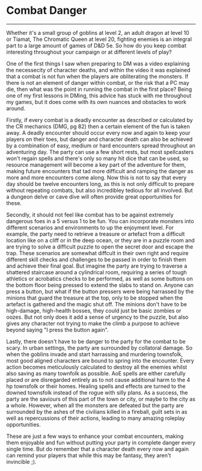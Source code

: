 # Combat Danger
* * *
Whether it's a small group of goblins at level 2, an adult dragon at level 10 or Tiamat, The Chromatic Queen at level 20, fighting enemies is an integral part to a large amount of games of D&D 5e. So how do you keep combat interesting throughout your campaign or at different levels of play?

One of the first things I saw when preparing to DM was a video explaining the necessecity of character deaths, and within the video it was explained that a combat is not fun when the players are obliterating the monsters. If there is not an element of danger within combat, or the risk that a PC may die, then what was the point in running the combat in the first place? Being one of my first lessons in DMing, this advice has stuck with me throughout my games, but it does come with its own nuances and obstacles to work around.

Firstly, if every combat is a deadly encounter as described or calculated by the CR mechanics (DMG, pg 82) then a certain element of the fun is taken away. A deadly encounter should occur every now and again to keep your players on their toes, but danger and character death can also be achieved by a combination of easy, medium or hard encounters spread throughout an adventuring day. The party can use a few short rests, but most spellcasters won't regain spells and there's only so many hit dice that can be used, so resource management will become a key part of the adventure for them, making future encounters that tad more difficult and ramping the danger as more and more encounters come along. Now this is not to say that every day should be twelve encounters long, as this is not only difficult to prepare without repeating combats, but also incredibley tedious for all involved. But a dungeon delve or cave dive will often provide great opportunities for these.

Secondly, it should not feel like combat has to be against extremely dangerous foes in a 5 versus 1 to be fun. You can incorporate monsters into different scenarios and environments to up the enjoyment level. For example, the party need to retrieve a treasure or artefact from a difficult location like on a cliff or in the deep ocean, or they are in a puzzle room and are trying to solve a difficult puzzle to open the secret door and escape the trap. These scenarios are somewhat diffcult in their own right and require different skill checks and challenges to be passed in order to finish them and achieve their final goal. But imagine the party are trying to traverse a shattered staircase around a cylindrical room, requiring a series of tough athletics or acrobatics checks to be performed, as well as some buttons on the bottom floor being pressed to extend the slabs to stand on. Anyone can press a button, but what if the button pressers were being harrassed by the minions that guard the treasure at the top, only to be stopped when the artefact is gathered and the magic shut off. The minions don't have to be high-damage, high-health bosses, they could just be basic zombies or oozes. But not only does it add a sense of urgency to the puzzle, but also gives any character not trying to make the climb a purpose to achieve beyond saying "I press the button again".

Lastly, there doesn't have to be danger to the party for the combat to be scary. In urban settings, the party are surrounded by collatoral damage. So when the goblins invade and start harrassing and murdering townsfolk, most good aligned characters are bound to spring into the encounter. Every action becomes meticulously calculated to destroy all the enemies whilst also saving as many townfolk as possible. AoE spells are either carefully placed or are disregarded entirely as to not cause additional harm to the 4 hp townsfolk or their homes. Healing spells and effects are turned to the downed townsfolk instead of the rogue with silly plans. As a success, the party are the saviours of this part of the town or city, or maybe to the city as a whole. However, when all the monsters are defeated but the party are surrounded by the ashes of the civilians killed in a fireball, guilt sets in as well as repercussions of their actions, leading to many amazing roleplay opportunities.

These are just a few ways to enhance your combat encounters, making them enjoyable and fun without putting your party in complete danger every single time. But do remember that a character death every now and again can remind your players that while this may be fantasy, they aren't invincible ;).
